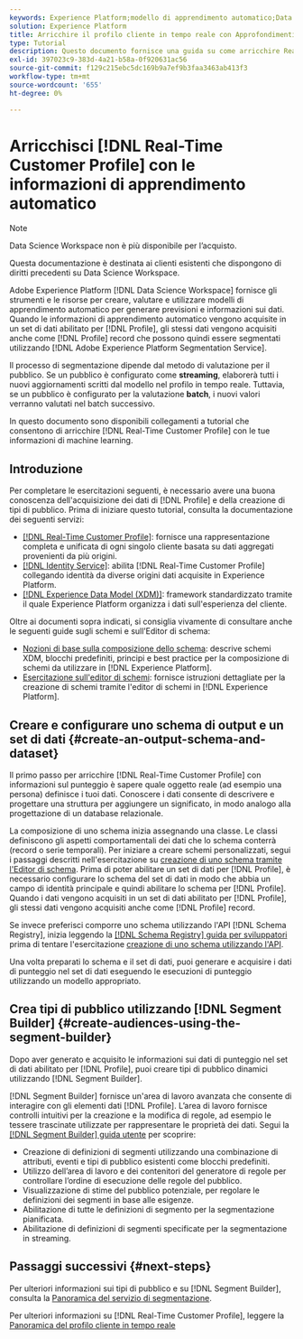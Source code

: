 ```yaml
---
keywords: Experience Platform;modello di apprendimento automatico;Data Science Workspace;Profilo cliente in tempo reale;argomenti popolari;machine learning insights
solution: Experience Platform
title: Arricchire il profilo cliente in tempo reale con Approfondimenti apprendimento automatico
type: Tutorial
description: Questo documento fornisce una guida su come arricchire Real-Time Customer Profile con informazioni sull’apprendimento automatico.
exl-id: 397023c9-383d-4a21-b58a-0f920631ac56
source-git-commit: f129c215ebc5dc169b9a7ef9b3faa3463ab413f3
workflow-type: tm+mt
source-wordcount: '655'
ht-degree: 0%

---
```


# Arricchisci [!DNL Real-Time Customer Profile] con le informazioni di apprendimento automatico

>[!NOTE]
>
>Data Science Workspace non è più disponibile per l’acquisto.
>
>Questa documentazione è destinata ai clienti esistenti che dispongono di diritti precedenti su Data Science Workspace.

Adobe Experience Platform [!DNL Data Science Workspace] fornisce gli strumenti e le risorse per creare, valutare e utilizzare modelli di apprendimento automatico per generare previsioni e informazioni sui dati. Quando le informazioni di apprendimento automatico vengono acquisite in un set di dati abilitato per [!DNL Profile], gli stessi dati vengono acquisiti anche come [!DNL Profile] record che possono quindi essere segmentati utilizzando [!DNL Adobe Experience Platform Segmentation Service].

Il processo di segmentazione dipende dal metodo di valutazione per il pubblico. Se un pubblico è configurato come **streaming**, elaborerà tutti i nuovi aggiornamenti scritti dal modello nel profilo in tempo reale. Tuttavia, se un pubblico è configurato per la valutazione **batch**, i nuovi valori verranno valutati nel batch successivo.

In questo documento sono disponibili collegamenti a tutorial che consentono di arricchire [!DNL Real-Time Customer Profile] con le tue informazioni di machine learning.

## Introduzione

Per completare le esercitazioni seguenti, è necessario avere una buona conoscenza dell&#39;acquisizione dei dati di [!DNL Profile] e della creazione di tipi di pubblico. Prima di iniziare questo tutorial, consulta la documentazione dei seguenti servizi:

- [[!DNL Real-Time Customer Profile]](../../profile/home.md): fornisce una rappresentazione completa e unificata di ogni singolo cliente basata su dati aggregati provenienti da più origini.
- [[!DNL Identity Service]](../../identity-service/home.md): abilita [!DNL Real-Time Customer Profile] collegando identità da diverse origini dati acquisite in Experience Platform.
- [[!DNL Experience Data Model (XDM)]](../../xdm/home.md): framework standardizzato tramite il quale Experience Platform organizza i dati sull&#39;esperienza del cliente.

Oltre ai documenti sopra indicati, si consiglia vivamente di consultare anche le seguenti guide sugli schemi e sull’Editor di schema:

- [Nozioni di base sulla composizione dello schema](../../xdm/schema/composition.md): descrive schemi XDM, blocchi predefiniti, principi e best practice per la composizione di schemi da utilizzare in [!DNL Experience Platform].
- [Esercitazione sull&#39;editor di schemi](../../xdm/tutorials/create-schema-ui.md): fornisce istruzioni dettagliate per la creazione di schemi tramite l&#39;editor di schemi in [!DNL Experience Platform].

## Creare e configurare uno schema di output e un set di dati {#create-an-output-schema-and-dataset}

Il primo passo per arricchire [!DNL Real-Time Customer Profile] con informazioni sul punteggio è sapere quale oggetto reale (ad esempio una persona) definisce i tuoi dati. Conoscere i dati consente di descrivere e progettare una struttura per aggiungere un significato, in modo analogo alla progettazione di un database relazionale.

La composizione di uno schema inizia assegnando una classe. Le classi definiscono gli aspetti comportamentali dei dati che lo schema conterrà (record o serie temporali). Per iniziare a creare schemi personalizzati, segui i passaggi descritti nell&#39;esercitazione su [creazione di uno schema tramite l&#39;Editor di schema](../../xdm/tutorials/create-schema-ui.md). Prima di poter abilitare un set di dati per [!DNL Profile], è necessario configurare lo schema del set di dati in modo che abbia un campo di identità principale e quindi abilitare lo schema per [!DNL Profile]. Quando i dati vengono acquisiti in un set di dati abilitato per [!DNL Profile], gli stessi dati vengono acquisiti anche come [!DNL Profile] record.

Se invece preferisci comporre uno schema utilizzando l&#39;API [!DNL Schema Registry], inizia leggendo la [[!DNL Schema Registry] guida per sviluppatori](../../xdm/api/getting-started.md) prima di tentare l&#39;esercitazione [creazione di uno schema utilizzando l&#39;API](../../xdm/tutorials/create-schema-api.md).

Una volta preparati lo schema e il set di dati, puoi generare e acquisire i dati di punteggio nel set di dati eseguendo le esecuzioni di punteggio utilizzando un modello appropriato.

## Crea tipi di pubblico utilizzando [!DNL Segment Builder] {#create-audiences-using-the-segment-builder}

Dopo aver generato e acquisito le informazioni sui dati di punteggio nel set di dati abilitato per [!DNL Profile], puoi creare tipi di pubblico dinamici utilizzando [!DNL Segment Builder].

[!DNL Segment Builder] fornisce un&#39;area di lavoro avanzata che consente di interagire con gli elementi dati [!DNL Profile]. L’area di lavoro fornisce controlli intuitivi per la creazione e la modifica di regole, ad esempio le tessere trascinate utilizzate per rappresentare le proprietà dei dati. Segui la [[!DNL Segment Builder] guida utente](../../segmentation/ui/segment-builder.md) per scoprire:

- Creazione di definizioni di segmenti utilizzando una combinazione di attributi, eventi e tipi di pubblico esistenti come blocchi predefiniti.
- Utilizzo dell’area di lavoro e dei contenitori del generatore di regole per controllare l’ordine di esecuzione delle regole del pubblico.
- Visualizzazione di stime del pubblico potenziale, per regolare le definizioni dei segmenti in base alle esigenze.
- Abilitazione di tutte le definizioni di segmento per la segmentazione pianificata.
- Abilitazione di definizioni di segmenti specificate per la segmentazione in streaming.

## Passaggi successivi {#next-steps}

Per ulteriori informazioni sui tipi di pubblico e su [!DNL Segment Builder], consulta la [Panoramica del servizio di segmentazione](../../segmentation/home.md).

Per ulteriori informazioni su [!DNL Real-Time Customer Profile], leggere la [Panoramica del profilo cliente in tempo reale](../../profile/home.md)

